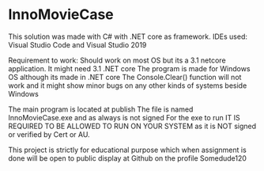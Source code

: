 # InnoMovieCase

This solution was made with C# with .NET core as framework.
IDEs used: Visual Studio Code and Visual Studio 2019

Requirement to work:
Should work on most OS but its a 3.1 netcore application. It might need 3.1 .NET core
The program is made for Windows OS although its made in .NET core
The Console.Clear() function will not work and it might show minor bugs on any other kinds of systems beside Windows

The main program is located at publish
The file is named InnoMovieCase.exe and as always is not signed
For the exe to run IT IS REQUIRED TO BE ALLOWED TO RUN ON YOUR SYSTEM as it is NOT signed or verified by Cert or AU.

This project is strictly for educational purpose which when assignment is done will be open to public display at Github on the profile Somedude120